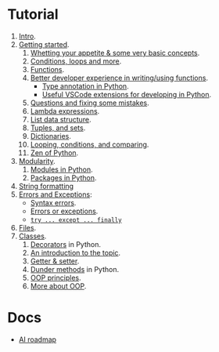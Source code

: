 # Tutorial

1. [Intro](../01-intro/README.md).
2. [Getting started](./02-getting-started/index.md).
   1. [Whetting your appetite & some very basic concepts](./02-getting-started/whetting-your-appetite-and-basic-concepts.md).
   2. [Conditions, loops and more](./02-getting-started/most-common-statements.md).
   3. [Functions](./02-getting-started/functions.md).
   4. [Better developer experience in writing/using functions](./02-getting-started/better-dev-exp.md).
      - [Type annotation in Python](./02-getting-started/better-dev-exp.md#function-annotation).
      - [Useful VSCode extensions for developing in Python](./02-getting-started/better-dev-exp.md#vscode-extensions).
   5. [Questions and fixing some mistakes](./02-getting-started/questions-fixing-some-mistakes.md).
   6. [Lambda expressions](./02-getting-started/lambda-expressions.md).
   7. [List data structure](./02-getting-started/list-data-structure.md).
   8. [Tuples, and sets](./02-getting-started/tuples-sets.md).
   9. [Dictionaries](./02-getting-started/dictionaries.md).
   10. [Looping, conditions, and comparing](./02-getting-started/looping-compraing-and-conditions.md).
   11. [Zen of Python](./02-getting-started/zen-of-python.md).
3. [Modularity](./03-modularity/README.md).
   1. [Modules in Python](./03-modularity/modules.md).
   2. [Packages in Python](./03-modularity/packages.md).
4. [String formatting](./04-string-formatting/README.md)
5. [Errors and Exceptions](./05-errors-and-exceptions/README.md):
   - [Syntax errors](./05-errors-and-exceptions/syntax-errors.md).
   - [Errors or exceptions](./05-errors-and-exceptions/errors.md).
   - [`try ... except ... finally`](./05-errors-and-exceptions/try-except-finally.md)
6. [Files](./06-files/README.md).
7. [Classes](./07-classes/README.md).
   1. [Decorators](./07-classes/decorators.md) in Python.
   2. [An introduction to the topic](./07-classes/introduction-to-classes.md).
   3. [Getter & setter](./07-classes/getter-setter.md).
   4. [Dunder methods](./07-classes/dunder-methods.md) in Python.
   5. [OOP principles](./07-classes/oop-principles.md).
   6. [More about OOP](./07-classes/more-about-oop.md).

# Docs

- [AI roadmap](./docs/roadmaps/AI.md)
